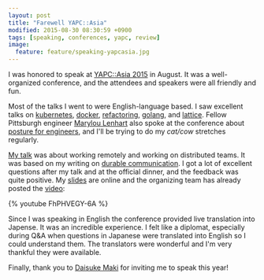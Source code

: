 ```yaml
---
layout: post
title: "Farewell YAPC::Asia"
modified: 2015-08-30 08:30:59 +0900
tags: [speaking, conferences, yapc, review]
image:
  feature: feature/speaking-yapcasia.jpg
---
```


I was honored to speak at [YAPC::Asia 2015][yapcasia] in August. It was a well-organized conference, and the attendees and speakers were all friendly and fun.

Most of the talks I went to were English-language based. I saw excellent talks on [kubernetes], [docker], [refactoring], [golang], and [lattice]. Fellow Pittsburgh engineer [Marylou Lenhart][marylou] also spoke at the conference about [posture for engineers], and I'll be trying to do my _cat/cow_ stretches regularly.

[My talk][mytalk] was about working remotely and working on distributed teams. It was based on my writing on [durable communication]. I got a lot of excellent questions after my talk and at the official dinner, and the feedback was quite positive. My [slides][myslides] are online and the organizing team has already posted the [video][myvideo]:

{% youtube FhPHVEGY-6A %}

Since I was speaking in English the conference provided live translation into Japense. It was an incredible experience. I felt like a diplomat, especially during Q&A when questions in Japanese were translated into English so I could understand them. The translators were wonderful and I'm very thankful they were available.

Finally, thank you to [Daisuke Maki][daisuke] for inviting me to speak this year!

[kubernetes]: http://yapcasia.org/2015/talk/show/e19fe827-13c1-11e5-aca1-525412004261
[docker]: http://yapcasia.org/2015/talk/show/21cb8176-065b-11e5-9492-79c97d574c3a
[refactoring]: http://yapcasia.org/2015/talk/show/bd04b86c-f9de-11e4-b996-8ab37d574c3a
[lattice]: http://yapcasia.org/2015/talk/show/b03162be-0052-11e5-ba92-89c77d574c3a
[golang]: http://yapcasia.org/2015/talk/show/6bde6c69-187a-11e5-aca1-525412004261
[posture for engineers]: http://yapcasia.org/2015/talk/show/e466d60a-11db-11e5-b07b-d7f07d574c3a

[marylou]: http://blog.maryloulenhart.com/yapcasia-2015/
[daisuke]: https://medium.com/@lestrrat/the-10th-and-final-yapc-asia-tokyo-6bf15dae1ab4
[yapcasia]: http://yapcasia.org/2015/

[mytalk]: http://yapcasia.org/2015/talk/show/a06d9970-0d7b-11e5-aaf9-67dc7d574c3a
[myvideo]: https://www.youtube.com/watch?v=FhPHVEGY-6A
[myslides]: https://speakerdeck.com/caseywest/conways-law-of-distributed-work
[durable communication]: http://caseywest.com/durable-communication/

[mytalk2008]: http://conferences.yapcasia.org/ya2008/talk/1168
[capybara]: https://rubygems.org/gems/capybara/versions
[cucumber]: https://rubygems.org/gems/cucumber/versions

